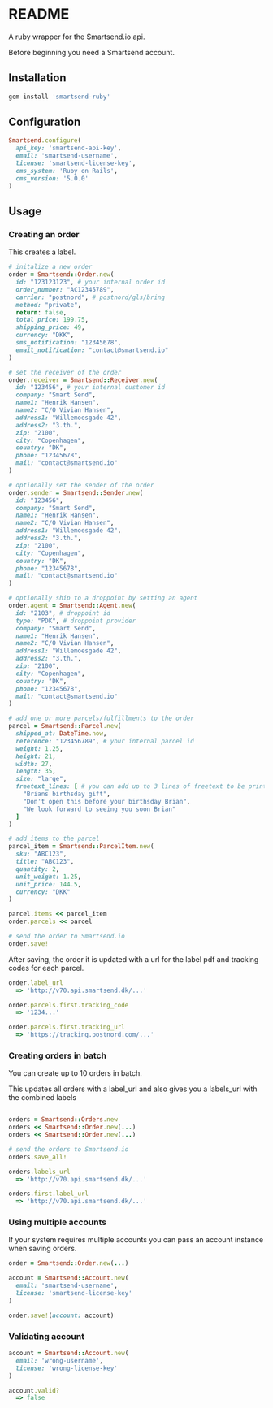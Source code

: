 # README

A ruby wrapper for the Smartsend.io api.

Before beginning you need a Smartsend account.

## Installation

```ruby
gem install 'smartsend-ruby'
```


## Configuration

```ruby
Smartsend.configure(
  api_key: 'smartsend-api-key',
  email: 'smartsend-username',
  license: 'smartsend-license-key',
  cms_system: 'Ruby on Rails',
  cms_version: '5.0.0'
)
```

## Usage

### Creating an order

This creates a label.

```ruby
# initalize a new order
order = Smartsend::Order.new(
  id: "123123123", # your internal order id
  order_number: "AC12345789",
  carrier: "postnord", # postnord/gls/bring
  method: "private",
  return: false,
  total_price: 199.75,
  shipping_price: 49,
  currency: "DKK",
  sms_notification: "12345678",
  email_notification: "contact@smartsend.io"
)

# set the receiver of the order
order.receiver = Smartsend::Receiver.new(
  id: "123456", # your internal customer id
  company: "Smart Send",
  name1: "Henrik Hansen",
  name2: "C/O Vivian Hansen",
  address1: "Willemoesgade 42",
  address2: "3.th.",
  zip: "2100",
  city: "Copenhagen",
  country: "DK",
  phone: "12345678",
  mail: "contact@smartsend.io"
)

# optionally set the sender of the order
order.sender = Smartsend::Sender.new(
  id: "123456",
  company: "Smart Send",
  name1: "Henrik Hansen",
  name2: "C/O Vivian Hansen",
  address1: "Willemoesgade 42",
  address2: "3.th.",
  zip: "2100",
  city: "Copenhagen",
  country: "DK",
  phone: "12345678",
  mail: "contact@smartsend.io"
)

# optionally ship to a droppoint by setting an agent
order.agent = Smartsend::Agent.new(
  id: "2103", # droppoint id
  type: "PDK", # droppoint provider
  company: "Smart Send",
  name1: "Henrik Hansen",
  name2: "C/O Vivian Hansen",
  address1: "Willemoesgade 42",
  address2: "3.th.",
  zip: "2100",
  city: "Copenhagen",
  country: "DK",
  phone: "12345678",
  mail: "contact@smartsend.io"
)

# add one or more parcels/fulfillments to the order
parcel = Smartsend::Parcel.new(
  shipped_at: DateTime.now,
  reference: "123456789", # your internal parcel id
  weight: 1.25,
  height: 21,
  width: 27,
  length: 35,
  size: "large",
  freetext_lines: [ # you can add up to 3 lines of freetext to be printed on the label
    "Brians birthsday gift",
    "Don't open this before your birthsday Brian",
    "We look forward to seeing you soon Brian"
  ]
)

# add items to the parcel
parcel_item = Smartsend::ParcelItem.new(
  sku: "ABC123",
  title: "ABC123",
  quantity: 2,
  unit_weight: 1.25,
  unit_price: 144.5,
  currency: "DKK"
)

parcel.items << parcel_item
order.parcels << parcel

# send the order to Smartsend.io
order.save!
```

After saving, the order it is updated with a url for the label pdf and tracking codes for each parcel.

```ruby
order.label_url
  => 'http://v70.api.smartsend.dk/...'

order.parcels.first.tracking_code
  => '1234...'

order.parcels.first.tracking_url
  => 'https://tracking.postnord.com/...'
```

### Creating orders in batch

You can create up to 10 orders in batch.

This updates all orders with a label_url and also gives you a labels_url with the combined labels

```ruby

orders = Smartsend::Orders.new
orders << Smartsend::Order.new(...)
orders << Smartsend::Order.new(...)

# send the orders to Smartsend.io
orders.save_all!

orders.labels_url
  => 'http://v70.api.smartsend.dk/...'

orders.first.label_url
  => 'http://v70.api.smartsend.dk/...'
```

### Using multiple accounts

If your system requires multiple accounts you can pass an account instance when saving orders.

```ruby
order = Smartsend::Order.new(...)

account = Smartsend::Account.new(
  email: 'smartsend-username',
  license: 'smartsend-license-key'
)

order.save!(account: account)
```

### Validating account
```ruby
account = Smartsend::Account.new(
  email: 'wrong-username',
  license: 'wrong-license-key'
)

account.valid?
  => false
```
